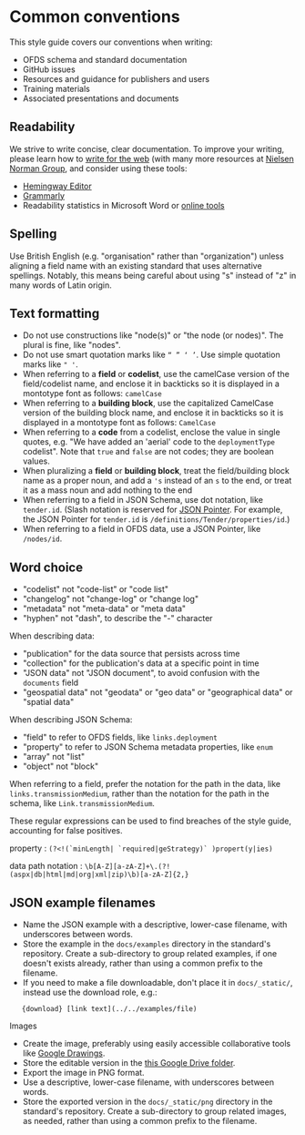# Common conventions

This style guide covers our conventions when writing:

* OFDS schema and standard documentation
* GitHub issues
* Resources and guidance for publishers and users
* Training materials
* Associated presentations and documents

## Readability

We strive to write concise, clear documentation. To improve your writing, please learn how to [write for the web](https://www.usa.gov/style-guide/writing-for-web) (with many more resources at [Nielsen Norman Group](https://www.nngroup.com/topic/writing-web/), and consider using these tools:

* [Hemingway Editor](http://www.hemingwayapp.com/)
* [Grammarly](https://www.grammarly.com/)
* Readability statistics in Microsoft Word or [online tools](https://www.webfx.com/tools/read-able/flesch-kincaid.html)

## Spelling

Use British English (e.g. "organisation" rather than "organization") unless aligning a field name with an existing standard that uses alternative spellings. Notably, this means being careful about using "s" instead of "z" in many words of Latin origin.

## Text formatting

* Do not use constructions like "node(s)" or "the node (or nodes)". The plural is fine, like "nodes".
* Do not use smart quotation marks like `“ ” ‘ ’`. Use simple quotation marks like `" '`.
* When referring to a **field** or **codelist**, use the camelCase version of the field/codelist name, and enclose it in backticks so it is displayed in a montotype font as follows: `camelCase`
* When referring to a **building block**, use the capitalized CamelCase version of the building block name, and enclose it in backticks so it is displayed in a montotype font as follows: `CamelCase`
* When referring to a **code** from a codelist, enclose the value in single quotes, e.g. "We have added an 'aerial' code to the `deploymentType` codelist". Note that `true` and `false` are not codes; they are boolean values.
* When pluralizing a **field** or **building block**, treat the field/building block name as a proper noun, and add a `'s` instead of an `s` to the end, or treat it as a mass noun and add nothing to the end
* When referring to a field in JSON Schema, use dot notation, like `tender.id`. (Slash notation is reserved for [JSON Pointer](https://tools.ietf.org/html/rfc6901). For example, the JSON Pointer for `tender.id` is `/definitions/Tender/properties/id`.)
* When referring to a field in OFDS data, use a JSON Pointer, like `/nodes/id`.

## Word choice

* "codelist" not "code-list" or "code list"
* "changelog" not "change-log" or "change log"
* "metadata" not "meta-data" or "meta data"
* "hyphen" not "dash", to describe the "-" character

When describing data:

* "publication" for the data source that persists across time
* "collection" for the publication's data at a specific point in time
* "JSON data" not "JSON document", to avoid confusion with the `documents` field
* "geospatial data" not "geodata" or "geo data" or "geographical data" or "spatial data"

When describing JSON Schema:

* "field" to refer to OFDS fields, like `links.deployment`
* "property" to refer to JSON Schema metadata properties, like `enum`
* "array" not "list"
* "object" not "block"

When referring to a field, prefer the notation for the path in the data, like `links.transmissionMedium`, rather than the notation for the path in the schema, like `Link.transmissionMedium`.

These regular expressions can be used to find breaches of the style guide, accounting for false positives.

property
:  ```(?<!(`minLength| `required|geStrategy)` )propert(y|ies)```

data path notation
:  `\b[A-Z][a-zA-Z]+\.(?!(aspx|db|html|md|org|xml|zip)\b)[a-zA-Z]{2,}`

## JSON example filenames

* Name the JSON example with a descriptive, lower-case filename, with underscores between words.
* Store the example in the `docs/examples` directory in the standard's repository. Create a sub-directory to group related examples, if one doesn't exists already, rather than using a common prefix to the filename.
* If you need to make a file downloadable, don't place it in `docs/_static/`, instead use the download role, e.g.:

```
   {download} [link text](../../examples/file)
```

Images

* Create the image, preferably using easily accessible collaborative tools like [Google Drawings](https://docs.google.com/drawings/).
* Store the editable version in the [this Google Drive folder](https://drive.google.com/drive/folders/1BKh5_fV2diqLNlHOgSuxzeSKMyL0SvDZ).
* Export the image in PNG format.
* Use a descriptive, lower-case filename, with underscores between words.
* Store the exported version in the `docs/_static/png` directory in the standard's repository. Create a sub-directory to group related images, as needed, rather than using a common prefix to the filename.
